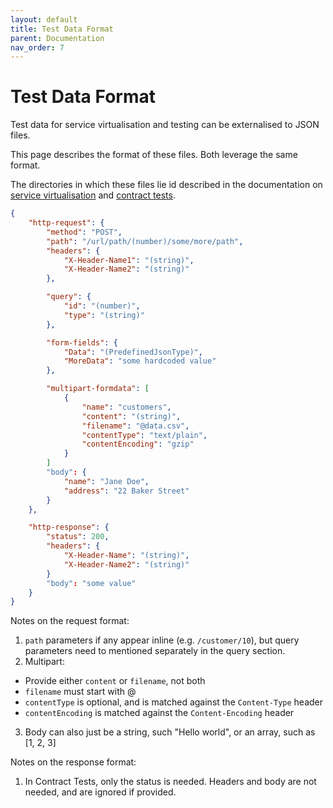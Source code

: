 ```yaml
---
layout: default
title: Test Data Format
parent: Documentation
nav_order: 7
---
```

Test Data Format
================

Test data for service virtualisation and testing can be externalised to JSON files.

This page describes the format of these files. Both leverage the same format.

The directories in which these files lie id described in the documentation on [service virtualisation](/documentation/service_virtualization_tutorial.html) and [contract tests](/documentation/contract_tests.html).

```json
{
    "http-request": {
        "method": "POST",
        "path": "/url/path/(number)/some/more/path",
        "headers": {
            "X-Header-Name1": "(string)",
            "X-Header-Name2": "(string)"
        },

        "query": {
            "id": "(number)",
            "type": "(string)"
        },

        "form-fields": {
            "Data": "(PredefinedJsonType)",
            "MoreData": "some hardcoded value"
        },

        "multipart-formdata": [
            {
                "name": "customers",
                "content": "(string)",
                "filename": "@data.csv",
                "contentType": "text/plain",
                "contentEncoding": "gzip"
            }
        ]
        "body": {
            "name": "Jane Doe",
            "address": "22 Baker Street"
        }
    },

    "http-response": {
        "status": 200,
        "headers": {
            "X-Header-Name": "(string)",
            "X-Header-Name2": "(string)"
        }
        "body": "some value"
    }
}
```

Notes on the request format:
1. `path` parameters if any appear inline (e.g. `/customer/10`), but query parameters need to mentioned separately in the query section.
2. Multipart:
  - Provide either `content` or `filename`, not both
  - `filename` must start with @
  - `contentType` is optional, and is matched against the `Content-Type` header
  - `contentEncoding` is matched against the `Content-Encoding` header

3. Body can also just be a string, such "Hello world", or an array, such as [1, 2, 3]

Notes on the response format:
1. In Contract Tests, only the status is needed. Headers and body are not needed, and are ignored if provided.
